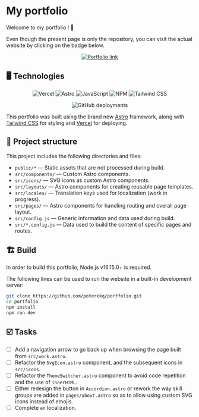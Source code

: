 # My portfolio

Welcome to my portfolio ! 🙂

Even though the present page is only the repository, you can visit the actual website by clicking on the badge below.

<p align="center">
	<a href="https://www.quentinpoterek.com/">
		<img alt="Portfolio link" src="https://img.shields.io/badge/-🌍_ACCESS_PORTFOLIO_-e0f7fa?style=for-the-badge">
	</a>
</p>

## 🖥️ Technologies

<p align="center">
	<img alt="Vercel" src="https://img.shields.io/badge/-vercel-black?style=for-the-badge&logo=vercel"> 
	<img alt="Astro" src="https://img.shields.io/badge/-astro-fb8c00?style=for-the-badge&logo=astro&logoColor=white">
	<img alt="JavaScript" src="https://img.shields.io/badge/-javascript-fdd835?style=for-the-badge&logo=javascript&logoColor=black">
	<img alt="NPM" src="https://img.shields.io/badge/-npm-e53935?style=for-the-badge&logo=npm&logoColor=white">
	<img alt="Tailwind CSS" src="https://img.shields.io/badge/-tailwind_css-039be5?style=for-the-badge&logo=tailwindcss&logoColor=white">
</p>

<p align="center">
<img alt="GitHub deployments" src="https://img.shields.io/github/deployments/poterekq/portfolio/production?label=build&style=for-the-badge&color=43a047">
</p>

This portfolio was built using the brand new [Astro](https://astro.build/) framework, along with [Tailwind CSS](https://tailwindcss.com/) for styling and [Vercel](https://vercel.com/) for deploying.

## 📁 Project structure

This project includes the following directories and files:

- `public/*` — Static assets that are not processed during build.
- `src/components/` — Custom Astro components.
- `src/icons/` — SVG icons as custom Astro components.
- `src/layouts/` — Astro components for creating reusable page templates.
- `src/locales/` — Translation keys used for localization (work in progress).
- `src/pages/` — Astro components for handling routing and overall page layout.
- `src/config.js` — Generic information and data used during build.
- `src/*.config.js` — Data used to build the content of specific pages and routes.

## 🏗️ Build

In order to build this portfolio, Node.js v16.15.0+ is required.

The following lines can be used to run the website in a built-in development server:

```bash
git clone https://github.com/poterekq/portfolio.git
cd portfolio
npm install
npm run dev
```

## ☑️ Tasks

- [ ] Add a navigation arrow to go back up when browsing the page built from `src/work.astro`.
- [ ] Refactor the `SvgIcon.astro` component, and the subsequent icons in `src/icons`.
- [ ] Refactor the `ThemeSwitcher.astro` component to avoid code repetition and the use of `innerHTML`.
- [ ] Either redesign the button in `Accordion.astro` or rework the way skill groups are added in `pages/about.astro` so as to allow using custom SVG icons instead of emojis.
- [ ] Complete `en` localization.
